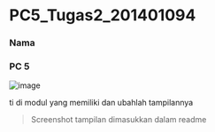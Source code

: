 # PC5_Tugas2_201401094
### Nama
### PC 5


![image](https://user-images.githubusercontent.com/78250386/196144593-8096e1bb-eccd-4a58-998d-b87162c7f847.png)

ti di modul yang memiliki dan ubahlah tampilannya 
> Screenshot tampilan dimasukkan dalam readme
